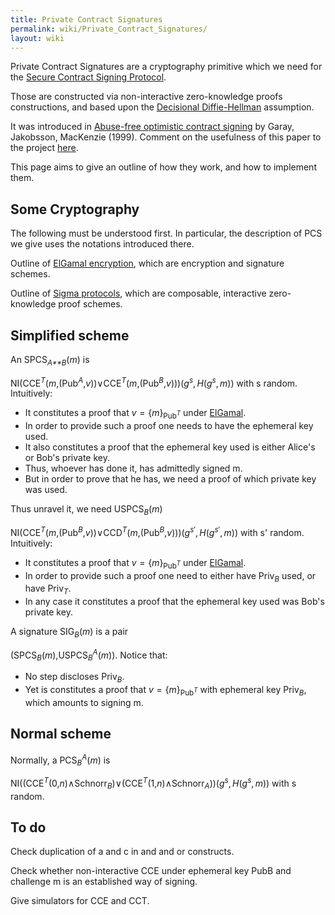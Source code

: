 ```yaml
---
title: Private Contract Signatures
permalink: wiki/Private_Contract_Signatures/
layout: wiki
---
```


Private Contract Signatures are a cryptography primitive which we need
for the [Secure Contract Signing
Protocol](/wiki/Secure_Contract_Signing_Protocol "wikilink").

Those are constructed via non-interactive zero-knowledge proofs
constructions, and based upon the [Decisional
Diffie-Hellman](http://en.wikipedia.org/wiki/Decisional_Diffie%E2%80%93Hellman_assumption)
assumption.

It was introduced in [Abuse-free optimistic contract
signing](http://citeseerx.ist.psu.edu/viewdoc/summary?doi=10.1.1.118.4142)
by Garay, Jakobsson, MacKenzie (1999). Comment on the usefulness of this
paper to the project [here](/wiki/GarayJakobssonMackenzie "wikilink").

This page aims to give an outline of how they work, and how to implement
them.

Some Cryptography
-----------------

The following must be understood first. In particular, the description
of PCS we give uses the notations introduced there.

Outline of [ElGamal encryption](/wiki/ElGamalSchnorr "wikilink"), which are
encryption and signature schemes.

Outline of [Sigma protocols](/wiki/Sigma_Protocols "wikilink"), which are
composable, interactive zero-knowledge proof schemes.

Simplified scheme
-----------------

An SPCS<sub>*A**B*</sub>(*m*) is

NI(CCE<sup>*T*</sup>(*m*,(Pub<sup>*A*</sup>,*v*))∨CCE<sup>*T*</sup>(*m*,(Pub<sup>*B*</sup>,*v*)))(*g*<sup>*s*</sup>, *H*(*g*<sup>*s*</sup>, *m*))
 with s random. Intuitively:

-   It constitutes a proof that *v* = {*m*}<sub>Pub<sup>*T*</sup></sub>
    under [ElGamal](/wiki/ElGamal "wikilink").
-   In order to provide such a proof one needs to have the ephemeral
    key used.
-   It also constitutes a proof that the ephemeral key used is either
    Alice's or Bob's private key.
-   Thus, whoever has done it, has admittedly signed m.
-   But in order to prove that he has, we need a proof of which private
    key was used.

Thus unravel it, we need USPCS<sub>*B*</sub>(*m*)

NI(CCE<sup>*T*</sup>(*m*,(Pub<sup>*B*</sup>,*v*))∨CCD<sup>*T*</sup>(*m*,(Pub<sup>*B*</sup>,*v*)))(*g*<sup>*s*′</sup>, *H*(*g*<sup>*s*′</sup>, *m*))
 with s' random. Intuitively:

-   It constitutes a proof that *v* = {*m*}<sub>Pub<sup>*T*</sup></sub>
    under [ElGamal](/wiki/ElGamal "wikilink").
-   In order to provide such a proof one need to either have
    Priv<sub>*B*</sub> used, or have Priv<sub>*T*</sub>.
-   In any case it constitutes a proof that the ephemeral key used was
    Bob's private key.

A signature SIG<sub>*B*</sub>(*m*) is a pair

(SPCS<sub>*B*</sub>(*m*),USPCS<sub>*B*</sub><sup>*A*</sup>(*m*)).
 Notice that:

-   No step discloses Priv<sub>*B*</sub>.
-   Yet is constitutes a proof that
    *v* = {*m*}<sub>Pub<sup>*T*</sup></sub> with ephemeral key
    Priv<sub>*B*</sub>, which amounts to signing m.

Normal scheme
-------------

Normally, a PCS<sub>*B*</sub><sup>*A*</sup>(*m*) is

NI((CCE<sup>*T*</sup>(0,*n*)∧Schnorr<sub>*B*</sub>)∨(CCE<sup>*T*</sup>(1,*n*)∧Schnorr<sub>*A*</sub>))(*g*<sup>*s*</sup>, *H*(*g*<sup>*s*</sup>, *m*))
 with s random.

To do
-----

Check duplication of a and c in and and or constructs.

Check whether non-interactive CCE under ephemeral key PubB and challenge
m is an established way of signing.

Give simulators for CCE and CCT.

